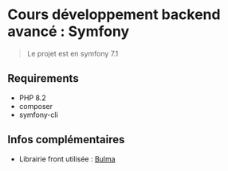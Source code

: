 # Cours développement backend avancé : Symfony

> Le projet est en symfony 7.1

## Requirements

* PHP 8.2
* composer
* symfony-cli


## Infos complémentaires

* Librairie front utilisée : [Bulma](https://bulma.io/)